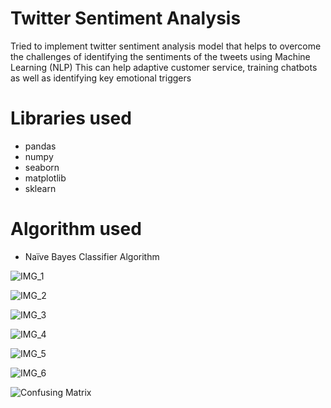 # Twitter Sentiment Analysis
Tried to implement twitter sentiment analysis model that helps to overcome the challenges of identifying the sentiments of the tweets using Machine Learning (NLP)
This can help adaptive customer service, training chatbots as well as identifying key emotional triggers


# Libraries used
- pandas
- numpy
- seaborn
- matplotlib
- sklearn

# Algorithm used
- Naïve Bayes Classifier Algorithm

![IMG_1](https://user-images.githubusercontent.com/93335175/166553610-ec2c75b2-37bf-4621-8f7c-a8e4d8cdb877.png)


![IMG_2](https://user-images.githubusercontent.com/93335175/166553622-bd667f32-464d-43a3-9e44-ef4f521fcf72.png)


![IMG_3](https://user-images.githubusercontent.com/93335175/166553637-54d698ff-e456-4750-8bcc-b39004725f3e.png)


![IMG_4](https://user-images.githubusercontent.com/93335175/166553649-05523015-9ea4-4e01-aa4d-3c9259da6bc9.png)


![IMG_5](https://user-images.githubusercontent.com/93335175/166553655-a7e66639-fa50-41ca-a837-f323a7292d99.png)


![IMG_6](https://user-images.githubusercontent.com/93335175/166553664-6da19d5d-4e18-4564-b82b-1b77dc15bfe3.png)


![Confusing Matrix](https://user-images.githubusercontent.com/93335175/166553692-925d1ac1-cae6-43fb-aaa8-68565596c633.png)

